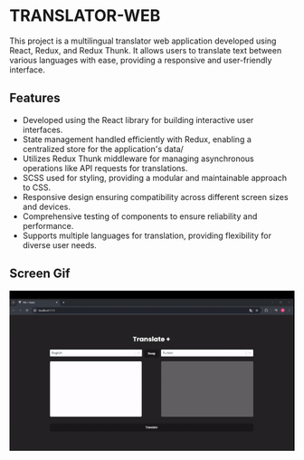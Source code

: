 <h1>TRANSLATOR-WEB</h1> 

<p>This project is a multilingual translator web application developed using React, Redux, and Redux Thunk. It allows users to translate text between various languages with ease, providing a responsive and user-friendly interface.</p> 

<h2>Features</h2> 

<ul> 
    <li>Developed using the React library for building interactive user interfaces.</li> 
    <li>State management handled efficiently with Redux, enabling a centralized store for the application's data/</li> 
    <li>Utilizes Redux Thunk middleware for managing asynchronous operations like API requests for translations.</li>
    <li>SCSS used for styling, providing a modular and maintainable approach to CSS.</li> 
    <li>Responsive design ensuring compatibility across different screen sizes and devices.</li> 
    <li>Comprehensive testing of components to ensure reliability and performance.</li> 
    <li>Supports multiple languages for translation, providing flexibility for diverse user needs.</li> 
    
</ul> 
    
<h2>Screen Gif</h2>

![](gif.gif)